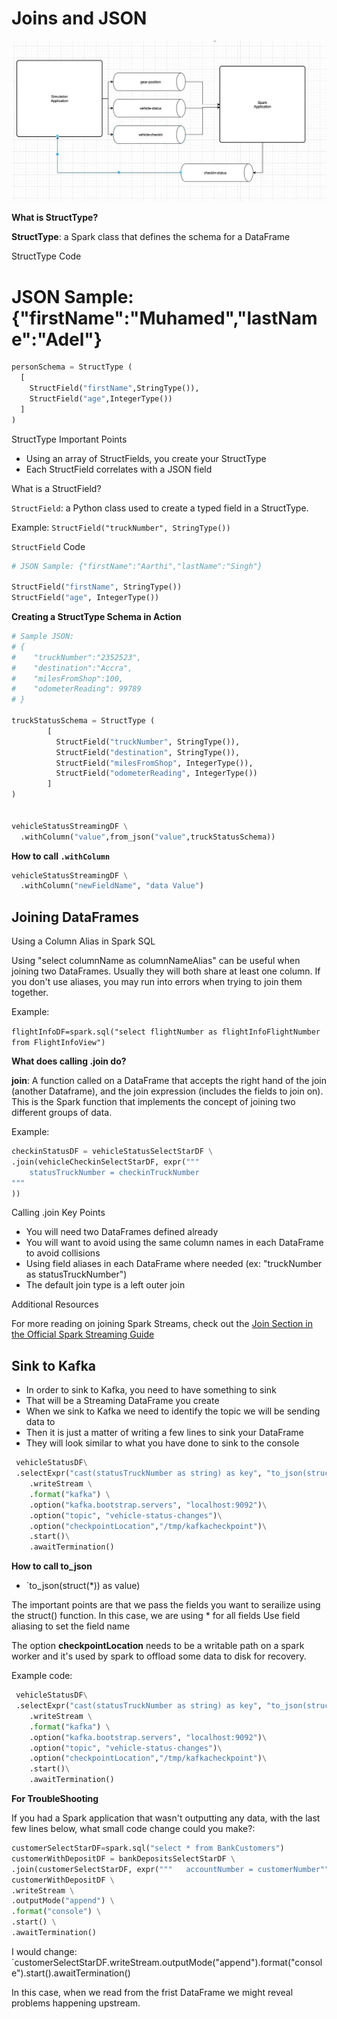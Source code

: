 # Joins and JSON #


![Draw IO APP](./images/application_drawio.png)

**What is StructType?**

**StructType**: a Spark class that defines the schema for a DataFrame

StructType Code

# JSON Sample: {"firstName":"Muhamed","lastName":"Adel"}
```python
personSchema = StructType (
  [
    StructField("firstName",StringType()),
    StructField("age",IntegerType())
  ]
)
```

StructType Important Points

- Using an array of StructFields, you create your StructType
- Each StructField correlates with a JSON field

What is a StructField?

`StructField`: a Python class used to create a typed field in a StructType.

Example: `StructField("truckNumber", StringType())`

`StructField` Code

```python
# JSON Sample: {"firstName":"Aarthi","lastName":"Singh"}

StructField("firstName", StringType())
StructField("age", IntegerType())
```


**Creating a StructType Schema in Action**


```python
# Sample JSON: 
# {
#    "truckNumber":"2352523",
#    "destination":"Accra",
#    "milesFromShop":100,
#    "odometerReading": 99789
# }

truckStatusSchema = StructType (   
        [
          StructField("truckNumber", StringType()),        
          StructField("destination", StringType()), 
          StructField("milesFromShop", IntegerType()),  
          StructField("odometerReading", IntegerType())
        ]
)   


vehicleStatusStreamingDF \
  .withColumn("value",from_json("value",truckStatusSchema))  
```



**How to call `.withColumn`**
```python
vehicleStatusStreamingDF \
  .withColumn("newFieldName", "data Value")
```


## Joining DataFrames ##



Using a Column Alias in Spark SQL

Using "select columnName as columnNameAlias" can be useful when joining two DataFrames. Usually they will both share at least one column. If you don't use aliases, you may run into errors when trying to join them together.

Example:

`flightInfoDF=spark.sql("select flightNumber as flightInfoFlightNumber from FlightInfoView")`


**What does calling .join do?**

**join**: A function called on a DataFrame that accepts the right hand of the join (another Dataframe), and the join expression (includes the fields to join on). This is the Spark function that implements the concept of joining two different groups of data.

Example: 

```python
checkinStatusDF = vehicleStatusSelectStarDF \
.join(vehicleCheckinSelectStarDF, expr("""
    statusTruckNumber = checkinTruckNumber
"""                                                                                 
))
```

Calling .join Key Points

- You will need two DataFrames defined already
- You will want to avoid using the same column names in each DataFrame to avoid collisions
- Using field aliases in each DataFrame where needed (ex: "truckNumber as statusTruckNumber")
- The default join type is a left outer join

Additional Resources

For more reading on joining Spark Streams, check out the [Join Section in the Official Spark Streaming Guide](https://spark.apache.org/docs/latest/structured-streaming-programming-guide.html#join-operations)



## Sink to Kafka ##

- In order to sink to Kafka, you need to have something to sink
- That will be a Streaming DataFrame you create
- When we sink to Kafka we need to identify the topic we will be sending data to
- Then it is just a matter of writing a few lines to sink your DataFrame
- They will look similar to what you have done to sink to the console


```python
 vehicleStatusDF\
 .selectExpr("cast(statusTruckNumber as string) as key", "to_json(struct(*)) as value") \
    .writeStream \
    .format("kafka") \
    .option("kafka.bootstrap.servers", "localhost:9092")\
    .option("topic", "vehicle-status-changes")\
    .option("checkpointLocation","/tmp/kafkacheckpoint")\
    .start()\
    .awaitTermination()
```

**How to call to_json**
- `to_json(struct(*)) as value)

The important points are that we pass the fields you want to serailize using the struct() function.
In this case, we are using * for all fields
Use field aliasing to set the field name

The option **checkpointLocation** needs to be a writable path on a spark worker and it's used by spark to offload some data to disk for recovery.

Example code:
```python
 vehicleStatusDF\
 .selectExpr("cast(statusTruckNumber as string) as key", "to_json(struct(*)) as value") \
    .writeStream \
    .format("kafka") \
    .option("kafka.bootstrap.servers", "localhost:9092")\
    .option("topic", "vehicle-status-changes")\
    .option("checkpointLocation","/tmp/kafkacheckpoint")\
    .start()\
    .awaitTermination()
```


**For TroubleShooting**


If you had a Spark application that wasn't outputting any data, with the last few lines below, what small code change could you make?:

```python
customerSelectStarDF=spark.sql("select * from BankCustomers")
customerWithDepositDF = bankDepositsSelectStarDF \
.join(customerSelectStarDF, expr("""   accountNumber = customerNumber"""    ))
customerWithDepositDF \
.writeStream \
.outputMode("append") \
.format("console") \
.start() \
.awaitTermination()
```
I would change:
`customerSelectStarDF.writeStream.outputMode("append").format("console").start().awaitTermination()

In this case, when we read from the frist DataFrame we might reveal problems happening upstream.


